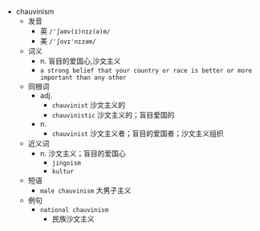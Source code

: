 - chauvinism
  - 发音
    - 英 `/'ʃəʊv(ɪ)nɪz(ə)m/`
    - 美 `/'ʃovɪ'nɪzəm/`
  - 词义
    - n. 盲目的爱国心,沙文主义
    - `a strong belief that your country or race is better or more important than any other`
  - 同根词
    - adj.
      - `chauvinist` 沙文主义的
      - `chauvinistic` 沙文主义的；盲目爱国的
    - n.
      - `chauvinist` 沙文主义者；盲目的爱国者；沙文主义组织
  - 近义词
    - n. 沙文主义；盲目的爱国心
      - `jingoism`
      - `kultur`
  - 短语
    - `male chauvinism` 大男子主义 
  - 例句
    - `national chauvinism`
      - 民族沙文主义

